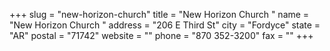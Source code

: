 +++
slug = "new-horizon-church"
title = "New Horizon Church "
name = "New Horizon Church "
address = "206 E Third St"
city = "Fordyce"
state = "AR"
postal = "71742"
website = ""
phone = "870 352-3200"
fax = ""
+++
